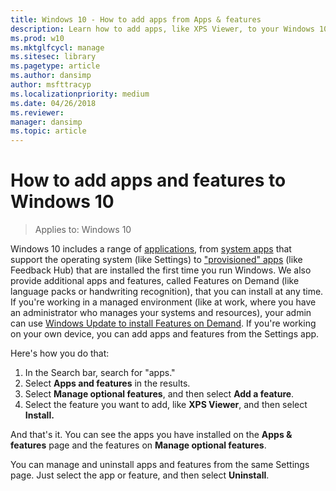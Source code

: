 ```yaml
---
title: Windows 10 - How to add apps from Apps & features
description: Learn how to add apps, like XPS Viewer, to your Windows 10 device with the Apps & features page in Settings
ms.prod: w10
ms.mktglfcycl: manage
ms.sitesec: library
ms.pagetype: article
ms.author: dansimp
author: msfttracyp
ms.localizationpriority: medium
ms.date: 04/26/2018
ms.reviewer: 
manager: dansimp
ms.topic: article
---
```

# How to add apps and features to Windows 10
> Applies to: Windows 10

Windows 10 includes a range of [applications](apps-in-windows-10.md), from [system apps](apps-in-windows-10.md#system-apps) that support the operating system (like Settings) to ["provisioned" apps](apps-in-windows-10.md#provisioned-windows-apps) (like Feedback Hub) that are installed the first time you run Windows. We also provide additional apps and features, called Features on Demand (like language packs or handwriting recognition), that you can install at any time. If you're working in a managed environment (like at work, where you have an administrator who manages your systems and resources), your admin can use [Windows Update to install Features on Demand](https://docs.microsoft.com/windows-hardware/manufacture/desktop/features-on-demand-v2--capabilities). If you're working on your own device, you can add apps and features from the Settings app.

Here's how you do that:

1. In the Search bar, search for "apps."
2. Select **Apps and features** in the results.
3. Select **Manage optional features**, and then select **Add a feature**.
4. Select the feature you want to add, like **XPS Viewer**, and then select **Install.**

And that's it. You can see the apps you have installed on the **Apps & features** page and the features on **Manage optional features**.

You can manage and uninstall apps and features from the same Settings page. Just select the app or feature, and then select **Uninstall**.
